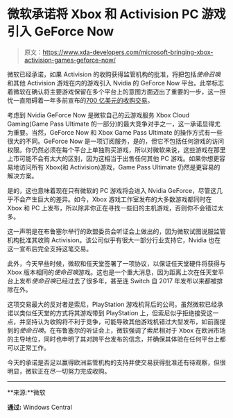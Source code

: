 # 微软承诺将 Xbox 和 Activision PC 游戏引入 GeForce Now

> 原文：<https://www.xda-developers.com/microsoft-bringing-xbox-activision-games-geforce-now/>

微软已经承诺，如果 Activision 的收购获得监管机构的批准，将把包括*使命召唤*和其他 Activision 游戏在内的游戏引入 Nvidia 的 GeForce Now 平台。此举标志着微软在确认将主要游戏保留在多个平台上的意图方面迈出了重要的一步，这一担忧一直阻碍着一年多前宣布的[700 亿美元的收购交易](https://www.xda-developers.com/microsoft-is-acquiring-activision-blizzard/)。

考虑到 Nvidia GeForce Now 是微软自己的云游戏服务 Xbox Cloud Gaming(Game Pass Ultimate 的一部分)的最大竞争对手之一，这一承诺显得尤为重要。当然，GeForce Now 和 Xbox Game Pass Ultimate 的操作方式有一些很大的不同。GeForce Now 是一项订阅服务，是的，但它不包括任何游戏的访问权限。你仍然必须在每个平台上单独购买游戏，所以对微软来说，这些游戏在那里上市可能不会有太大的区别，因为这相当于出售任何其他 PC 游戏。如果你想更容易地访问所有 Xbox(和 Activision)游戏，Game Pass Ultimate 仍然是更容易的解决方案。

是的，这也意味着现在只有微软的 PC 游戏将会进入 Nvidia GeForce，尽管这几乎不会产生巨大的差异。如今，Xbox 游戏工作室发布的大多数游戏都同时在 Xbox 和 PC 上发布，所以除非你正在寻找一些旧的主机游戏，否则你不会错过太多。

这一声明是在布鲁塞尔举行的欧盟委员会听证会上做出的，因为微软试图说服监管机构批准其收购 Activision。该公司似乎有很大一部分行业支持它，Nvidia 也在这一宣布后完全支持这笔交易。

此外，今天早些时候，微软和任天堂签署了一项协议，以保证任天堂硬件将获得与 Xbox 版本相同的*使命召唤*游戏。这也是一个重大消息，因为距离上次在任天堂平台上发布*使命召唤*已经过去了很多年，甚至连 Switch 自 2017 年发布以来都被排除在外。

这项交易最大的反对者是索尼，PlayStation 游戏机背后的公司。虽然微软已经承诺以类似任天堂的方式将其游戏带到 PlayStation 上，但索尼似乎拒绝接受这一点，并坚持认为收购将不利于竞争，可能导致其他游戏机错过大型发布，如前面提到的*使命召唤*。在布鲁塞尔的听证会上，微软强调了索尼相对于 Xbox 在欧洲市场的主导地位，同时也申明了其对跨平台发布的信念，并确保其体验在任何平台上都可以正常工作。

今天的承诺是否足以赢得欧洲监管机构的支持并使交易获得批准还有待观察，但很明显，微软正在尽一切努力完成收购。

* * *

**来源:**微软

**通过:** Windows Central